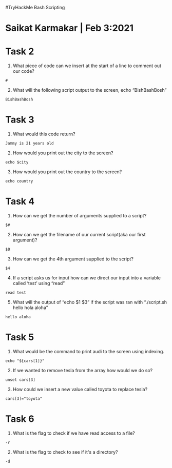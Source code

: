 #TryHackMe Bash Scripting 

# Saikat Karmakar | Feb 3:2021

# Task 2
1. What piece of code can we insert at the start of a line to comment out our 	 code?
```
#
```
2. What will the following script output to the screen, echo “BishBashBosh”
```
BishBashBosh
```

# Task 3
1. What would this code return?
```
Jammy is 21 years old
```
2. How would you print out the city to the screen?
```
echo $city
```
3. How would you print out the country to the screen?
```
echo country
```

# Task 4
1. How can we get the number of arguments supplied to a script?
```
$#
```
2. How can we get the filename of our current script(aka our first argument)?
```
$0
```
3. How can we get the 4th argument supplied to the script?
```
$4
```
4. If a script asks us for input how can we direct our input into a variable 	called ‘test’ using “read”
```
read test
```
5. What will the output of “echo $1 $3” if the script was ran with 				“./script.sh hello hola aloha”
```
hello aloha
```

# Task 5 
1. What would be the command to print audi to the screen using indexing.
```
echo "${cars[1]}"
```
2. If we wanted to remove tesla from the array how would we do so?
```
unset cars[3]
```
3. How could we insert a new value called toyota to replace tesla?
```
cars[3]="toyota"
```

# Task 6
1. What is the flag to check if we have read access to a file?
```
-r
```
2. What is the flag to check to see if it's a directory?
```
-d
```